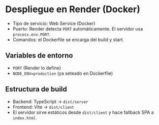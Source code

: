 
# Despliegue en Render (Docker)

- Tipo de servicio: Web Service (Docker)
- Puerto: Render detecta `PORT` automáticamente. El servidor usa `process.env.PORT`.
- Comandos: el Dockerfile se encarga del build y start.

## Variables de entorno
- `PORT` (Render lo define)
- `NODE_ENV=production` (ya seteado en Dockerfile)

## Estructura de build
- Backend: TypeScript -> `dist/server`
- Frontend: Vite -> `dist/client`
- El servidor sirve estáticos desde `dist/client` y hace fallback SPA a `index.html`.
